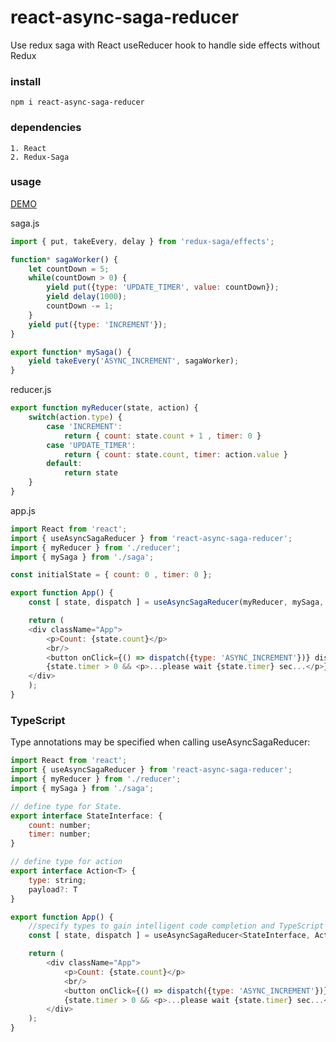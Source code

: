 # react-async-saga-reducer
Use redux saga with React useReducer hook to handle side effects without Redux

### install
` npm i react-async-saga-reducer `

### dependencies
    1. React
    2. Redux-Saga

### usage
[DEMO](https://codesandbox.io/s/react-async-saga-reducer-gitch)

saga.js
```javascript
import { put, takeEvery, delay } from 'redux-saga/effects';

function* sagaWorker() {
    let countDown = 5;
    while(countDown > 0) {
        yield put({type: 'UPDATE_TIMER', value: countDown});
        yield delay(1000);
        countDown -= 1;
    }
    yield put({type: 'INCREMENT'});
}

export function* mySaga() {
    yield takeEvery('ASYNC_INCREMENT', sagaWorker);
}
```

reducer.js

```javascript
export function myReducer(state, action) {
    switch(action.type) {
        case 'INCREMENT':
            return { count: state.count + 1 , timer: 0 }
        case 'UPDATE_TIMER':
            return { count: state.count, timer: action.value }
        default:
            return state
    }
}
```

app.js
```javascript
import React from 'react';
import { useAsyncSagaReducer } from 'react-async-saga-reducer';
import { myReducer } from './reducer';
import { mySaga } from './saga';

const initialState = { count: 0 , timer: 0 };

export function App() {
    const [ state, dispatch ] = useAsyncSagaReducer(myReducer, mySaga, initialState);

    return (
    <div className="App">
        <p>Count: {state.count}</p>
        <br/>
        <button onClick={() => dispatch({type: 'ASYNC_INCREMENT'})} disabled={state.timer > 0}>Increment after 5 second</button>
        {state.timer > 0 && <p>...please wait {state.timer} sec...</p>}
    </div>
    );
}
```

### TypeScript
Type annotations may be specified when calling useAsyncSagaReducer:

```javascript
import React from 'react';
import { useAsyncSagaReducer } from 'react-async-saga-reducer';
import { myReducer } from './reducer';
import { mySaga } from './saga';

// define type for State.
export interface StateInterface: {
    count: number;
    timer: number;
}

// define type for action
export interface Action<T> {
    type: string;
    payload?: T
}

export function App() {
    //specify types to gain intelligent code completion and TypeScript type checking.
    const [ state, dispatch ] = useAsyncSagaReducer<StateInterface, Action<Number>>(myReducer, mySaga, initialState);

    return (
        <div className="App">
            <p>Count: {state.count}</p>
            <br/>
            <button onClick={() => dispatch({type: 'ASYNC_INCREMENT'})} disabled={state.timer > 0}>Increment after 5 second</button>
            {state.timer > 0 && <p>...please wait {state.timer} sec...</p>}
        </div>
    );
}

```


